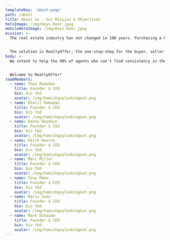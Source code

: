 ```yaml
---
templateKey: 'about-page'
path: /about
title: About Us - Our Mission & Objectives
heroImage: /img/Keys-Door.jpeg
mobileHeroImage: /img/Keys-Door.jpeg
mission: >-
  The real estate industry has not changed in 100 years. Purchasing a home is often the largest transaction a consumer will make in their lifetime, and yet many are still confused and uneducated about the process. Sellers are paying too much commission, buyers are spending more than they need to, and agents are spending thousands of dollars on wasted marketing and leads that go nowhere. Additionally, the real estate market is one of the hardest industries to break into, with 10% of agents cornering the market while the remaining 90% struggle to close a deal.


  The solution is RealtyOffer, the one-stop-shop for the buyer, seller, and agent. RealtyOffer will connect the consumer with the agent, while removing the upfront negotiation out of the way. Our AI-Digitized playfrom will be the first of its kinds to enable savings for all parties involved in a real estate transaction: the seller, the buyer, and the agent.
body: >-
  We intend to help the 90% of agents who can't find consistency in the real estate business and educate the 90% of consumers that are unaware of certain incentives they can take advantge of. Agents will have consistent opportunities at their fingertips without needing to spend thousands on wasted marketing. Agents simply offer the charge less commission to sell a home or offer part of their commission to a consumer that wants to purchase a home; pure savings for all parties involved.


  Welcome to RealtyOffer!
teamMembers:
  - name: Thea Ramadan
    title: Founder & CEO
    bio: bio tbd
    avatar: /img/hamishguylookingout.png
  - name: Khalil Ramadan
    title: Founder & CEO
    bio: bio tbd
    avatar: /img/hamishguylookingout.png
  - name: Danny Beydoun
    title: Founder & CEO
    bio: bio tbd
    avatar: /img/hamishguylookingout.png
  - name: Keith Hearns
    title: Founder & CEO
    bio: bio tbd
    avatar: /img/hamishguylookingout.png
  - name: Marc Miller
    title: Founder & CEO
    bio: bio tbd
    avatar: /img/hamishguylookingout.png
  - name: Tony Mamo
    title: Founder & CEO
    bio: bio tbd
    avatar: /img/hamishguylookingout.png
  - name: Mario Suau
    title: Founder & CEO
    bio: bio tbd
    avatar: /img/hamishguylookingout.png
  - name: Mark Duhaime
    title: Founder & CEO
    bio: bio tbd
    avatar: /img/hamishguylookingout.png
---
```

